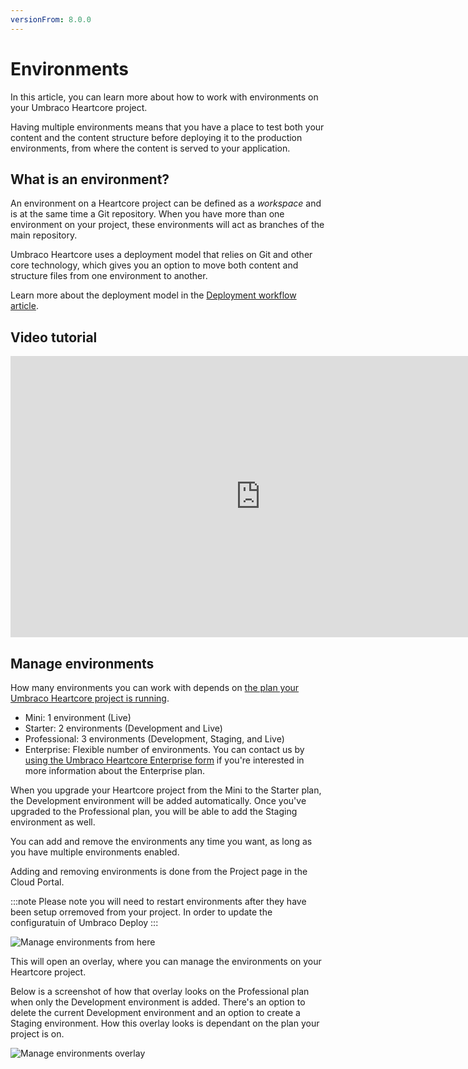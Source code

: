 ```yaml
---
versionFrom: 8.0.0
---
```


# Environments

In this article, you can learn more about how to work with environments on your Umbraco Heartcore project.

Having multiple environments means that you have a place to test both your content and the content structure before deploying it to the production environments, from where the content is served to your application. 

## What is an environment?

An environment on a Heartcore project can be defined as a *workspace* and is at the same time a Git repository. When you have more than one environment on your project, these environments will act as branches of the main repository.

Umbraco Heartcore uses a deployment model that relies on Git and other core technology, which gives you an option to move both content and structure files from one environment to another. 

Learn more about the deployment model in the [Deployment workflow article](../Deployment-workflow).

## Video tutorial

<iframe width="800" height="450" src="https://www.youtube.com/embed/6MXuDqEMM70?rel=0" frameborder="0" allow="autoplay; encrypted-media" allowfullscreen></iframe>

## Manage environments

How many environments you can work with depends on [the plan your Umbraco Heartcore project is running](https://umbraco.com/umbraco-heartcore-pricing/).

* Mini: 1 environment (Live)
* Starter: 2 environments (Development and Live)
* Professional: 3 environments (Development, Staging, and Live)
* Enterprise: Flexible number of environments. You can contact us by [using the Umbraco Heartcore Enterprise form](https://umbraco.com/umbraco-heartcore-pricing/buy-umbraco-heartcore-enterprise/) if you're interested in more information about the Enterprise plan.

When you upgrade your Heartcore project from the Mini to the Starter plan, the Development environment will be added automatically. Once you've upgraded to the Professional plan, you will be able to add the Staging environment as well.

You can add and remove the environments any time you want, as long as you have multiple environments enabled.

Adding and removing environments is done from the Project page in the Cloud Portal.

:::note
Please note you will need to restart environments after they have been setup orremoved from your project. In order to update the configuratuin of Umbraco Deploy 
:::


![Manage environments from here](images/button-to-manage.png)

This will open an overlay, where you can manage the environments on your Heartcore project.

Below is a screenshot of how that overlay looks on the Professional plan when only the Development environment is added. There's an option to delete the current Development environment and an option to create a Staging environment. How this overlay looks is dependant on the plan your project is on.

![Manage environments overlay](images/manage-environments.png)

